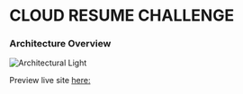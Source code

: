#   CLOUD RESUME CHALLENGE


### Architecture Overview

![Architectural Light](https://github.com/thatoramphore/cloud-resume-challenge/assets/75572984/4bb7cc8a-6804-445d-b8c6-04a8b269d770)


Preview live site [here:](https://thato.dev/) 
